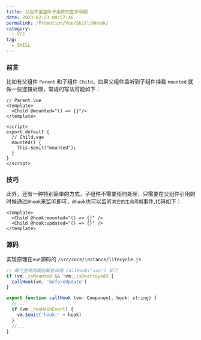 ```yaml
---
title: 父组件里监听子组件的生命周期
date: 2023-02-23 09:57:46
permalink: /Promotion/Vue/Skill/@Hook/
category:
  - VUE
tag:
  - SKILL
---
```


### 前言

比如有父组件 `Parent` 和子组件 `Child`，如果父组件监听到子组件挂载 `mounted` 就做一些逻辑处理，常规的写法可能如下：

```vue
// Parent.vue
<template>
  <Child @mounted="() => {}"/>
</template>

<script>
export default {
  // Child.vue
  mounted() {
    this.$emit("mounted");
  }
}
</script>
```

### 技巧

此外，还有一种特别简单的方式，子组件不需要任何处理，只需要在父组件引用的时候通过`@hook`来监听即可，`@hook`也可以监听`其它的生命周期`事件,代码如下：

```vue
<template>
  <Child @hook:mounted="() => {}" />
  <Child @hook:updated="() => {}" />
</template>
```

### 源码

实现原理在`vue`源码的 `/src/core/instance/lifecycle.js`

```js
// 每个生命周期后都会调用 callHook('xxx') 如下
if (vm._isMounted && !vm._isDestroyed) {
  callHook(vm, 'beforeUpdate')
}

export function callHook (vm: Component, hook: string) {
  //...
  if (vm._hasHookEvent) {
    vm.$emit('hook:' + hook)
  }
  //...
}
```
